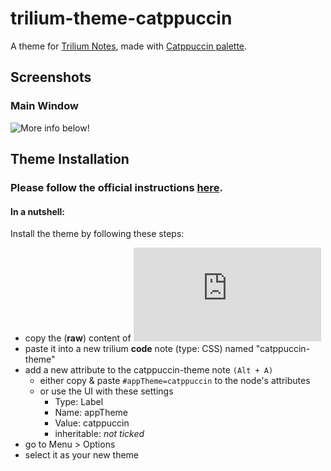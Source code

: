 # trilium-theme-catppuccin

A theme for [Trilium Notes](https://github.com/zadam/trilium), made with [Catppuccin palette](https://github.com/catppuccin/catppuccin).

## Screenshots

### Main Window

![](https://raw.githubusercontent.com/SadAlexa/trilium-theme-catppuccin/main/screenshot.png "More info below!")

## Theme Installation

### Please follow the official instructions [here](https://github.com/zadam/trilium/wiki/Themes).

#### In a nutshell:

Install the theme by following these steps:

- copy the (**raw**) content of ![catppuccin-theme.css](https://raw.githubusercontent.com/SadAlexa/trilium-theme-catppuccin/main/catppuccin-theme.css)
- paste it into a new trilium **code** note (type: CSS) named "catppuccin-theme"
- add a new attribute to the catppuccin-theme note `(Alt + A)`
  - either copy & paste `#appTheme=catppuccin` to the node's attributes
  - or use the UI with these settings
    - Type: Label
    - Name: appTheme
    - Value: catppuccin
    - inheritable: _not ticked_
- go to Menu > Options
- select it as your new theme
